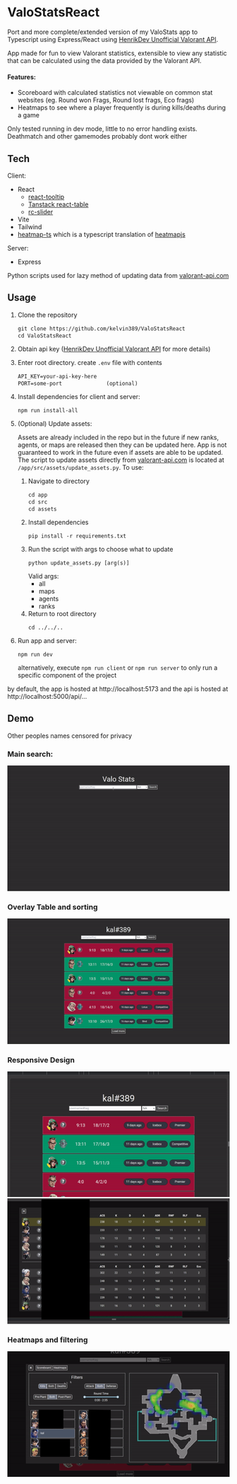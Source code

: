 # ValoStatsReact

Port and more complete/extended version of my ValoStats app to Typescript using Express/React using [HenrikDev Unofficial Valorant API](https://github.com/Henrik-3/unofficial-valorant-api).

App made for fun to view Valorant statistics, extensible to view any statistic that can be calculated using the data provided by the Valorant API.

#### Features:

- Scoreboard with calculated statistics not viewable on common stat websites (eg. Round won Frags, Round lost frags, Eco frags)
- Heatmaps to see where a player frequently is during kills/deaths during a game

Only tested running in dev mode, little to no error handling exists. Deathmatch and other gamemodes probably dont work either

## Tech

Client:

- React
  - [react-tooltip](https://www.npmjs.com/package/react-tooltip)
  - [Tanstack react-table](https://www.npmjs.com/package/@tanstack/react-table)
  - [rc-slider](https://www.npmjs.com/package/rc-slider)
- Vite
- Tailwind
- [heatmap-ts](https://www.npmjs.com/package/heatmap-ts) which is a typescript translation of [heatmapjs](https://www.npmjs.com/package/heatmapjs)

Server:

- Express

Python scripts used for lazy method of updating data from [valorant-api.com](https://valorant-api.com/)

## Usage

1. Clone the repository

   ```
   git clone https://github.com/kelvin389/ValoStatsReact
   cd ValoStatsReact
   ```

1. Obtain api key ([HenrikDev Unofficial Valorant API](https://github.com/Henrik-3/unofficial-valorant-api) for more details)
1. Enter root directory. create `.env` file with contents
   ```
   API_KEY=your-api-key-here
   PORT=some-port              (optional)
   ```
1. Install dependencies for client and server:

   ```
   npm run install-all
   ```

1. (Optional) Update assets:

   Assets are already included in the repo but in the future if new ranks, agents, or maps are released then they can be updated here. App is not guaranteed to work in the future even if assets are able to be updated. The script to update assets directly from [valorant-api.com](https://valorant-api.com/) is located at `/app/src/assets/update_assets.py`. To use:

   1. Navigate to directory
      ```
      cd app
      cd src
      cd assets
      ```
   1. Install dependencies
      ```
      pip install -r requirements.txt
      ```
   1. Run the script with args to choose what to update
      ```
      python update_assets.py [arg(s)]
      ```
      Valid args:
      - all
      - maps
      - agents
      - ranks
   1. Return to root directory
      ```
      cd ../../..
      ```

1. Run app and server:

   ```
   npm run dev
   ```

   alternatively, execute `npm run client` or `npm run server` to only run a specific component of the project

by default, the app is hosted at http://localhost:5173 and the api is hosted at http://localhost:5000/api/...

## Demo

Other peoples names censored for privacy

### Main search:

![demo gif 1](./demogifs/demo1.gif)

### Overlay Table and sorting

![demo gif 2](./demogifs/demo2.gif)

### Responsive Design

![demo gif 3](./demogifs/demo3.gif)
![demo gif 4](./demogifs/demo4.gif)

### Heatmaps and filtering

![demo gif 5](./demogifs/demo5.gif)
